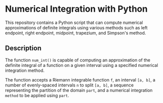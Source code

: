 # Numerical Integration with Python

This repository contains a Python script that can compute numerical approximations of definite integrals using various methods such as left endpoint, right endpoint, midpoint, trapezium, and Simpson's method. 

## Description

The function `num_int()` is capable of computing an approximation of the definite integral of a function on a given interval using a specified numerical integration method.

The function accepts a Riemann integrable function `f`, an interval `[a, b]`, a number of evenly-spaced intervals `n` to split `[a, b]`, a sequence representing the partition of the domain `part`, and a numerical integration `method` to be applied using `part`.

